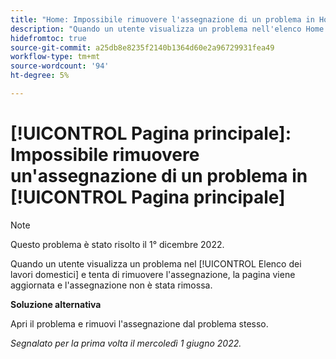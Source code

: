 ```yaml
---
title: "Home: Impossibile rimuovere l'assegnazione di un problema in Home"
description: "Quando un utente visualizza un problema nell'elenco Home Work e tenta di rimuovere l'assegnazione, la pagina viene aggiornata e l'assegnazione non è stata rimossa."
hidefromtoc: true
source-git-commit: a25db8e8235f2140b1364d60e2a96729931fea49
workflow-type: tm+mt
source-wordcount: '94'
ht-degree: 5%

---
```



# [!UICONTROL Pagina principale]: Impossibile rimuovere un&#39;assegnazione di un problema in [!UICONTROL Pagina principale]

>[!NOTE]
>
>Questo problema è stato risolto il 1° dicembre 2022.

Quando un utente visualizza un problema nel [!UICONTROL Elenco dei lavori domestici] e tenta di rimuovere l&#39;assegnazione, la pagina viene aggiornata e l&#39;assegnazione non è stata rimossa.

**Soluzione alternativa**

Apri il problema e rimuovi l&#39;assegnazione dal problema stesso.

_Segnalato per la prima volta il mercoledì 1 giugno 2022._

